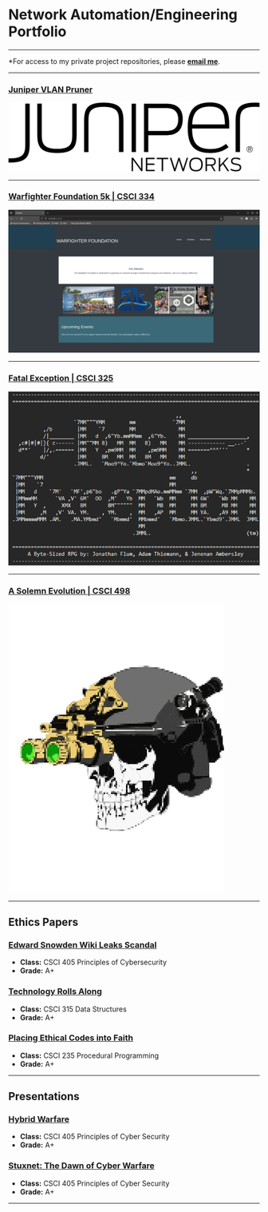 
Network Automation/Engineering Portfolio
=========
--------------------
*For access to my private project repositories, please **[email me](https://mail.google.com/mail/?view=cm&source=mailto&to=thiemann.adam@gmail.com&su=Github_Access)**.


---
### [Juniper VLAN Pruner](project1.md)

![VLAN Pruning](images/juniper_networks_logo.png)

---
### [Warfighter Foundation 5k | CSCI 334](project2.md)

![menu](images/warfighter5k.png)

---
### [Fatal Exception | CSCI 325](project3.md)

![Fatal Exception](images/Title.png)

---
### [A Solemn Evolution | CSCI 498](project4.md)

![A Solemn Evolution](images/skull.png)

---

Ethics Papers
-------------

### [Edward Snowden Wiki Leaks Scandal](https://1drv.ms/b/s!Aofa4H6h1GyzgY4sqRGIHozFOfjy4A?e=7N53Ng)

-   **Class:**  CSCI 405 Principles of Cybersecurity
-   **Grade:** A+

### [Technology Rolls Along](https://1drv.ms/b/s!Aofa4H6h1GyzgY4m2C_Rp8a8cbMT_A?e=hNcyRD)

-   **Class:** CSCI 315 Data Structures
-   **Grade:** A+

### [Placing Ethical Codes into Faith](./pdf/Ethics_v4.pdf)

-   **Class:** CSCI 235 Procedural Programming 
-   **Grade:** A+

---

Presentations
-------------

### [Hybrid Warfare](https://1drv.ms/p/s!Aofa4H6h1GyzgY4pWT64OkoOW6_r1g?e=kr7G1I)

- **Class:** CSCI 405 Principles of Cyber Security
- **Grade:** A+


### [Stuxnet: The Dawn of Cyber Warfare](https://1drv.ms/p/s!Aofa4H6h1GyzgY4qXPuC5JNuiaE2ZQ?e=fAwvby)

- **Class:** CSCI 405 Principles of Cyber Security
- **Grade:** A+

---
